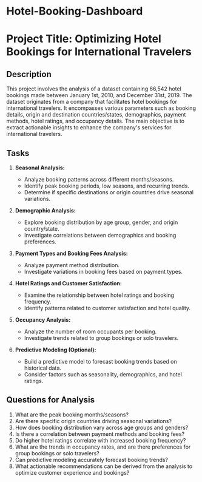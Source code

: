 # Hotel-Booking-Dashboard

# Project Title: Optimizing Hotel Bookings for International Travelers

## Description
This project involves the analysis of a dataset containing 66,542 hotel bookings made between January 1st, 2010, and December 31st, 2019. The dataset originates from a company that facilitates hotel bookings for international travelers. It encompasses various parameters such as booking details, origin and destination countries/states, demographics, payment methods, hotel ratings, and occupancy details. The main objective is to extract actionable insights to enhance the company's services for international travelers.

## Tasks
1. **Seasonal Analysis:**
   - Analyze booking patterns across different months/seasons.
   - Identify peak booking periods, low seasons, and recurring trends.
   - Determine if specific destinations or origin countries drive seasonal variations.

2. **Demographic Analysis:**
   - Explore booking distribution by age group, gender, and origin country/state.
   - Investigate correlations between demographics and booking preferences.

3. **Payment Types and Booking Fees Analysis:**
   - Analyze payment method distribution.
   - Investigate variations in booking fees based on payment types.

4. **Hotel Ratings and Customer Satisfaction:**
   - Examine the relationship between hotel ratings and booking frequency.
   - Identify patterns related to customer satisfaction and hotel quality.

5. **Occupancy Analysis:**
   - Analyze the number of room occupants per booking.
   - Investigate trends related to group bookings or solo travelers.

6. **Predictive Modeling (Optional):**
   - Build a predictive model to forecast booking trends based on historical data.
   - Consider factors such as seasonality, demographics, and hotel ratings.

## Questions for Analysis
1. What are the peak booking months/seasons?
2. Are there specific origin countries driving seasonal variations?
3. How does booking distribution vary across age groups and genders?
4. Is there a correlation between payment methods and booking fees?
5. Do higher hotel ratings correlate with increased booking frequency?
6. What are the trends in occupancy rates, and are there preferences for group bookings or solo travelers?
7. Can predictive modeling accurately forecast booking trends?
8. What actionable recommendations can be derived from the analysis to optimize customer experience and bookings?
